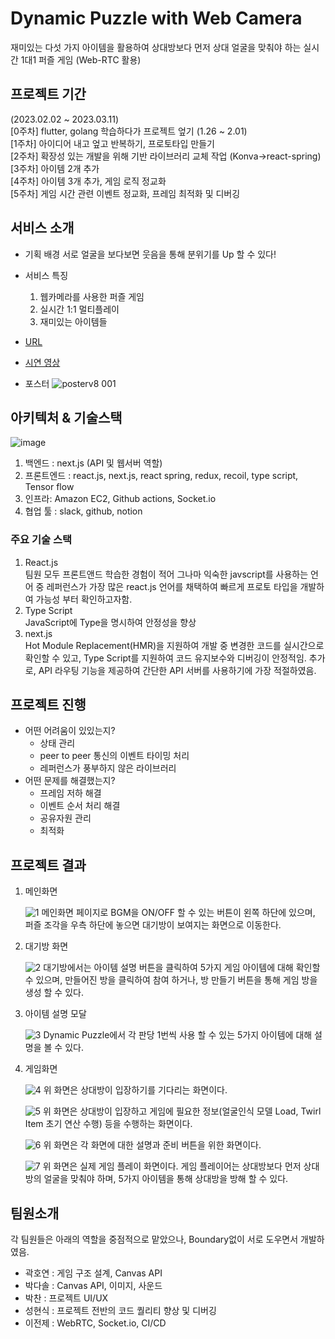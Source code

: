 # Dynamic Puzzle with Web Camera
재미있는 다섯 가지 아이템을 활용하여 상대방보다 먼저 상대 얼굴을 맞춰야 하는 실시간 1대1 퍼즐 게임 (Web-RTC 활용)

## 프로젝트 기간 
(2023.02.02 ~ 2023.03.11)  
[0주차] flutter, golang 학습하다가 프로젝트 엎기 (1.26 ~ 2.01)  
[1주차] 아이디어 내고 엎고 반복하기, 프로토타입 만들기  
[2주차] 확장성 있는 개발을 위해 기반 라이브러리 교체 작업 (Konva->react-spring)  
[3주차] 아이템 2개 추가  
[4주차] 아이템 3개 추가, 게임 로직 정교화  
[5주차] 게임 시간 관련 이벤트 정교화, 프레임 최적화 및 디버깅  

## 서비스 소개 
- 기획 배경
  서로 얼굴을 보다보면 웃음을 통해 분위기를 Up 할 수 있다!
- 서비스 특징
  1. 웹카메라를 사용한 퍼즐 게임
  2. 실시간 1:1 멀티플레이
  3. 재미있는 아이템들

- [URL](https://puz2le.com)
- [시연 영상](https://www.youtube.com/watch?v=sIGSSbmrrp0)
- 포스터 
![posterv8 001](https://user-images.githubusercontent.com/115034667/224616200-21e8dbe4-2962-4960-8a89-415033506dcf.png)



## 아키텍처 & 기술스택

![image](https://user-images.githubusercontent.com/43032391/224637846-99736ca6-7cd8-450d-8418-06d5d1cb49d0.png)
1. 백엔드 : next.js (API 및 웹서버 역할)  
2. 프론트엔드 : react.js, next.js, react spring, redux, recoil, type script, Tensor flow  
3. 인프라: Amazon EC2, Github actions, Socket.io  
4. 협업 툴 : slack, github, notion  

### 주요 기술 스택
1. React.js  
  팀원 모두 프론트앤드 학습한 경험이 적어 그나마 익숙한 javscript를 사용하는 언어 중 레퍼런스가 가장 많은 react.js 언어를 채택하여 빠르게 프로토 타입을 개발하여 가능성 부터 확인하고자함.
2. Type Script  
  JavaScript에 Type을 명시하여 안정성을 향상
3. next.js  
  Hot Module Replacement(HMR)을 지원하여 개발 중 변경한 코드를 실시간으로 확인할 수 있고, Type Script를 지원하여 코드 유지보수와 디버깅이 안정적임. 추가로, API 라우팅 기능을 제공하여 간단한 API 서버를 사용하기에 가장 적절하였음.

## 프로젝트 진행
- 어떤 어려움이 있있는지?
  - 상태 관리
  - peer to peer 통신의 이벤트 타이밍 처리
  - 레퍼런스가 풍부하지 않은 라이브러리
- 어떤 문제를 해결했는지?
  - 프레임 저하 해결
  - 이벤트 순서 처리 해결
  - 공유자원 관리
  - 최적화
 
## 프로젝트 결과 
1. 메인화면
    
   
    ![1](https://user-images.githubusercontent.com/43032391/224641053-8a3978f8-c34e-40e9-bff5-27bcef07e789.png)
    메인화면 페이지로 BGM을 ON/OFF 할 수 있는 버튼이 왼쪽 하단에 있으며, 퍼즐 조각을 우측 하단에 놓으면 대기방이 보여지는 화면으로 이동한다.
    
2. 대기방 화면
    
    ![2](https://user-images.githubusercontent.com/43032391/224641078-b221a66b-8d57-4701-ba48-622d798bdc28.png)
    대기방에서는 아이템 설명 버튼을 클릭하여 5가지 게임 아이템에 대해 확인할 수 있으며, 만들어진 방을 클릭하여 참여 하거나, 방 만들기 버튼을 통해 게임 방을 생성 할 수 있다.
    
3. 아이템 설명 모달
    
    ![3](https://user-images.githubusercontent.com/43032391/224641109-a3cf934d-696e-44bb-bdb0-5e0457bf45d3.png)
    Dynamic Puzzle에서 각 판당 1번씩 사용 할 수 있는 5가지 아이템에 대해 설명을 볼 수 있다.
    
4. 게임화면
    
    ![4](https://user-images.githubusercontent.com/43032391/224641138-6447bcb6-1cea-46cb-8f91-3782035bfbaf.png)
    위 화면은 상대방이 입장하기를 기다리는 화면이다.
    
    ![5](https://user-images.githubusercontent.com/43032391/224641166-ef5dfe81-1ecc-465b-8396-f7dfb658b5c8.png)
    위 화면은 상대방이 입장하고 게임에 필요한 정보(얼굴인식 모델 Load, Twirl Item 초기 연산 수행) 등을 수행하는 화면이다.
    
    ![6](https://user-images.githubusercontent.com/43032391/224641189-a75cc653-2ebb-4085-b2ba-2131237d96d3.png)
    위 화면은 각 화면에 대한 설명과 준비 버튼을 위한 화면이다.
    
    ![7](https://user-images.githubusercontent.com/43032391/224641211-2c54b2b3-be4b-4086-a6f0-696c17187200.png)
    위 화면은 실제 게임 플레이 화면이다. 게임 플레이어는 상대방보다 먼저 상대방의 얼굴을 맞춰야 하며, 5가지 아이템을 통해 상대방을 방해 할 수 있다.

## 팀원소개
각 팀원들은 아래의 역할을 중점적으로 맡았으나, Boundary없이 서로 도우면서 개발하였음.
- 곽호연 : 게임 구조 설계, Canvas API
- 박다솔 : Canvas API, 이미지, 사운드
- 박찬 : 프로젝트 UI/UX
- 성현식 : 프로젝트 전반의 코드 퀄리티 향상 및 디버깅
- 이전제 : WebRTC, Socket.io, CI/CD

